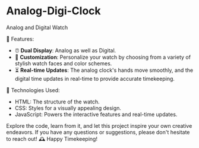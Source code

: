 # Analog-Digi-Clock
Analog and Digital Watch

🌟 Features:
- ⏰ **Dual Display**: Analog as well as Digital.
- 🌈 **Customization**: Personalize your watch by choosing from a variety of stylish watch faces and color schemes.
- ⏳ **Real-time Updates**: The analog clock's hands move smoothly, and the digital time updates in real-time to provide accurate timekeeping.

🚀 Technologies Used:
- HTML: The structure of the watch.
- CSS: Styles for a visually appealing design.
- JavaScript: Powers the interactive features and real-time updates.
  
Explore the code, learn from it, and let this project inspire your own creative endeavors. If you have any questions or suggestions, please don't hesitate to reach out!
🕰️ Happy Timekeeping!
